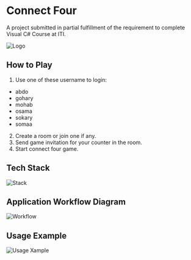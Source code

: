 
# Connect Four

A project submitted in partial fulfillment of the requirement to complete Visual C# Course at ITI.



![Logo](https://www.connect4.app/wp-content/themes/connect4/img/media/Connect4_logo_regular.png)


## How to Play

1. Use one of these username to login:
- abdo
- gohary
- mohab
- osama
- sokary
- somaa
2. Create a room or join one if any.
3. Send game invitation for your counter in the room.
4. Start connect four game.


## Tech Stack

![Stack](https://jacobajk.github.io/images/windowsform.jpg)

## Application Workflow Diagram

![Workflow](https://imgur.com/MPf0jNG.jpg)

## Usage Example

![Usage Xample](https://imgur.com/KaErjwA)
